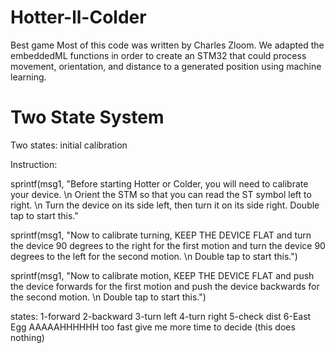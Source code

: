 # Hotter-ll-Colder
Best game
Most of this code was written by Charles Zloom. We adapted the embeddedML functions in order to create an STM32 that could process movement, orientation, and distance to a generated position using machine learning.

# Two State System

Two states: initial calibration

Instruction:

sprintf(msg1, "Before starting Hotter or Colder, you will need to calibrate your device. \n Orient the STM so that you can read the ST symbol left to right. \n Turn the device on its side left, then turn it on its side right. Double tap to start this."

sprintf(msg1, "Now to calibrate turning, KEEP THE DEVICE FLAT and turn the device 90 degrees to the right for the first motion and turn the device 90 degrees to the left for the second motion. \n Double tap to start this.")

sprintf(msg1, "Now to calibrate motion, KEEP THE DEVICE FLAT and push the device forwards for the first motion and push the device backwards for the second motion. \n Double tap to start this.")


states:
1-forward
2-backward
3-turn left
4-turn right
5-check dist
6-East Egg AAAAAHHHHHH too fast give me more time to decide (this does nothing)
